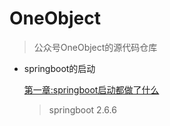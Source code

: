 # OneObject
> 公众号OneObject的源代码仓库

- springboot的启动
  
  [第一章:springboot启动都做了什么](https://github.com/Zjalon/OneObject/tree/main/start)
  > springboot 2.6.6